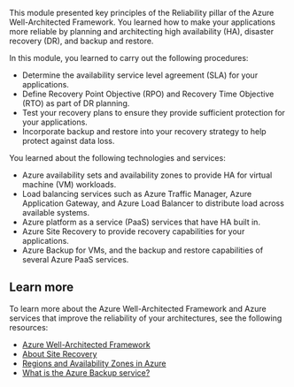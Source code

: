 This module presented key principles of the Reliability pillar of the Azure Well-Architected Framework. You learned how to make your applications more reliable by planning and architecting high availability (HA), disaster recovery (DR), and backup and restore.

In this module, you learned to carry out the following procedures:

- Determine the availability service level agreement (SLA) for your applications.
- Define Recovery Point Objective (RPO) and Recovery Time Objective (RTO) as part of DR planning.
- Test your recovery plans to ensure they provide sufficient protection for your applications.
- Incorporate backup and restore into your recovery strategy to help protect against data loss.

You learned about the following technologies and services:

- Azure availability sets and availability zones to provide HA for virtual machine (VM) workloads.
- Load balancing services such as Azure Traffic Manager, Azure Application Gateway, and Azure Load Balancer to distribute load across available systems.
- Azure platform as a service (PaaS) services that have HA built in.
- Azure Site Recovery to provide recovery capabilities for your applications.
- Azure Backup for VMs, and the backup and restore capabilities of several Azure PaaS services.

## Learn more

To learn more about the Azure Well-Architected Framework and Azure services that improve the reliability of your architectures, see the following resources:

- [Azure Well-Architected Framework](/azure/well-architected)
- [About Site Recovery](/azure/site-recovery/site-recovery-overview)
- [Regions and Availability Zones in Azure](/azure/availability-zones/az-overview)
- [What is the Azure Backup service?](/azure/backup/backup-overview)
